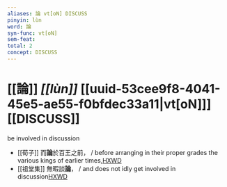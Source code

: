 ```yaml
---
aliases: 論 vt[oN] DISCUSS
pinyin: lùn
word: 論
syn-func: vt[oN]
sem-feat: 
total: 2
concept: DISCUSS 
---
```

# [[論]] *[[lùn]]*  [[uuid-53cee9f8-4041-45e5-ae55-f0bfdec33a11|vt[oN]]] [[DISCUSS]]
be involved in discussion
 - [[荀子]] 而**論**於百王之前，
                     / before arranging in their proper grades the various kings of earlier times,[HXWD](https://hxwd.org/textview.html?location=KR3a0002_tls_003-10a.15)
 - [[祖堂集]] 無暇談**論**， / and does not idly get involved in discussion[HXWD](https://hxwd.org/textview.html?location=KR6q0002_Yan_003-1133a.15)